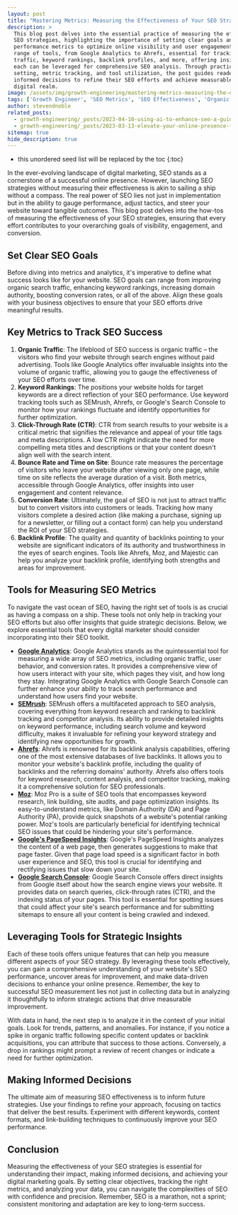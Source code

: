 ```yaml
---
layout: post
title: "Mastering Metrics: Measuring the Effectiveness of Your SEO Strategies"
description: >
  This blog post delves into the essential practice of measuring the effectiveness of
  SEO strategies, highlighting the importance of setting clear goals and tracking key
  performance metrics to optimize online visibility and user engagement. It introduces a
  range of tools, from Google Analytics to Ahrefs, essential for tracking organic
  traffic, keyword rankings, backlink profiles, and more, offering insights into how
  each can be leveraged for comprehensive SEO analysis. Through practical advice on goal
  setting, metric tracking, and tool utilization, the post guides readers in making
  informed decisions to refine their SEO efforts and achieve measurable success in the
  digital realm.
image: /assets/img/growth-engineering/mastering-metrics-measuring-the-effectiveness-of-your-seo-strategies.jpg
tags: ['Growth Engineer', 'SEO Metrics', 'SEO Effectiveness', 'Organic Traffic', 'Keyword Rankings', 'Click-Through Rate (CTR)']
author: stevendnoble
related_posts:
  - growth-engineering/_posts/2023-04-10-using-ai-to-enhance-seo-a-guide-to-futuristic-optimization.md
  - growth-engineering/_posts/2023-03-13-elevate-your-online-presence-for-seo-earning-quality-backlinks.md
sitemap: true
hide_description: true
---
```


* this unordered seed list will be replaced by the toc
{:toc}

In the ever-evolving landscape of digital marketing, SEO stands as a cornerstone of a successful online presence. However, launching SEO strategies without measuring their effectiveness is akin to sailing a ship without a compass. The real power of SEO lies not just in implementation but in the ability to gauge performance, adjust tactics, and steer your website toward tangible outcomes. This blog post delves into the how-tos of measuring the effectiveness of your SEO strategies, ensuring that every effort contributes to your overarching goals of visibility, engagement, and conversion.

## Set Clear SEO Goals

Before diving into metrics and analytics, it's imperative to define what success looks like for your website. SEO goals can range from improving organic search traffic, enhancing keyword rankings, increasing domain authority, boosting conversion rates, or all of the above. Align these goals with your business objectives to ensure that your SEO efforts drive meaningful results.

## Key Metrics to Track SEO Success

1. **Organic Traffic**: The lifeblood of SEO success is organic traffic – the visitors who find your website through search engines without paid advertising. Tools like Google Analytics offer invaluable insights into the volume of organic traffic, allowing you to gauge the effectiveness of your SEO efforts over time.
2. **Keyword Rankings**: The positions your website holds for target keywords are a direct reflection of your SEO performance. Use keyword tracking tools such as SEMrush, Ahrefs, or Google's Search Console to monitor how your rankings fluctuate and identify opportunities for further optimization.
3. **Click-Through Rate (CTR)**: CTR from search results to your website is a critical metric that signifies the relevance and appeal of your title tags and meta descriptions. A low CTR might indicate the need for more compelling meta titles and descriptions or that your content doesn't align well with the search intent.
4. **Bounce Rate and Time on Site**: Bounce rate measures the percentage of visitors who leave your website after viewing only one page, while time on site reflects the average duration of a visit. Both metrics, accessible through Google Analytics, offer insights into user engagement and content relevance.
5. **Conversion Rate**: Ultimately, the goal of SEO is not just to attract traffic but to convert visitors into customers or leads. Tracking how many visitors complete a desired action (like making a purchase, signing up for a newsletter, or filling out a contact form) can help you understand the ROI of your SEO strategies.
6. **Backlink Profile**: The quality and quantity of backlinks pointing to your website are significant indicators of its authority and trustworthiness in the eyes of search engines. Tools like Ahrefs, Moz, and Majestic can help you analyze your backlink profile, identifying both strengths and areas for improvement.

## Tools for Measuring SEO Metrics

To navigate the vast ocean of SEO, having the right set of tools is as crucial as having a compass on a ship. These tools not only help in tracking your SEO efforts but also offer insights that guide strategic decisions. Below, we explore essential tools that every digital marketer should consider incorporating into their SEO toolkit.

* **[Google Analytics](https://marketingplatform.google.com/about/analytics/)**: Google Analytics stands as the quintessential tool for measuring a wide array of SEO metrics, including organic traffic, user behavior, and conversion rates. It provides a comprehensive view of how users interact with your site, which pages they visit, and how long they stay. Integrating Google Analytics with Google Search Console can further enhance your ability to track search performance and understand how users find your website.
* **[SEMrush](https://www.semrush.com/)**: SEMrush offers a multifaceted approach to SEO analysis, covering everything from keyword research and ranking to backlink tracking and competitor analysis. Its ability to provide detailed insights on keyword performance, including search volume and keyword difficulty, makes it invaluable for refining your keyword strategy and identifying new opportunities for growth.
* **[Ahrefs](https://ahrefs.com/)**: Ahrefs is renowned for its backlink analysis capabilities, offering one of the most extensive databases of live backlinks. It allows you to monitor your website's backlink profile, including the quality of backlinks and the referring domains' authority. Ahrefs also offers tools for keyword research, content analysis, and competitor tracking, making it a comprehensive solution for SEO professionals.
* **[Moz](https://moz.com/)**: Moz Pro is a suite of SEO tools that encompasses keyword research, link building, site audits, and page optimization insights. Its easy-to-understand metrics, like Domain Authority (DA) and Page Authority (PA), provide quick snapshots of a website's potential ranking power. Moz's tools are particularly beneficial for identifying technical SEO issues that could be hindering your site's performance.
* **[Google's PageSpeed Insights](https://developers.google.com/speed/docs/insights/v5/about)**: Google's PageSpeed Insights analyzes the content of a web page, then generates suggestions to make that page faster. Given that page load speed is a significant factor in both user experience and SEO, this tool is crucial for identifying and rectifying issues that slow down your site.
* **[Google Search Console](https://search.google.com/search-console/about)**: Google Search Console offers direct insights from Google itself about how the search engine views your website. It provides data on search queries, click-through rates (CTR), and the indexing status of your pages. This tool is essential for spotting issues that could affect your site's search performance and for submitting sitemaps to ensure all your content is being crawled and indexed.

## Leveraging Tools for Strategic Insights

Each of these tools offers unique features that can help you measure different aspects of your SEO strategy. By leveraging these tools effectively, you can gain a comprehensive understanding of your website's SEO performance, uncover areas for improvement, and make data-driven decisions to enhance your online presence. Remember, the key to successful SEO measurement lies not just in collecting data but in analyzing it thoughtfully to inform strategic actions that drive measurable improvement.

With data in hand, the next step is to analyze it in the context of your initial goals. Look for trends, patterns, and anomalies. For instance, if you notice a spike in organic traffic following specific content updates or backlink acquisitions, you can attribute that success to those actions. Conversely, a drop in rankings might prompt a review of recent changes or indicate a need for further optimization.

## Making Informed Decisions

The ultimate aim of measuring SEO effectiveness is to inform future strategies. Use your findings to refine your approach, focusing on tactics that deliver the best results. Experiment with different keywords, content formats, and link-building techniques to continuously improve your SEO performance.

## Conclusion

Measuring the effectiveness of your SEO strategies is essential for understanding their impact, making informed decisions, and achieving your digital marketing goals. By setting clear objectives, tracking the right metrics, and analyzing your data, you can navigate the complexities of SEO with confidence and precision. Remember, SEO is a marathon, not a sprint; consistent monitoring and adaptation are key to long-term success.